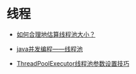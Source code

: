 线程
====


- [如何合理地估算线程池大小？](http://ifeve.com/how-to-calculate-threadpool-size/)

- [java并发编程——线程池](https://www.jianshu.com/p/f988ac58a94d)

- [ThreadPoolExecutor线程池参数设置技巧](https://www.cnblogs.com/waytobestcoder/p/5323130.html)